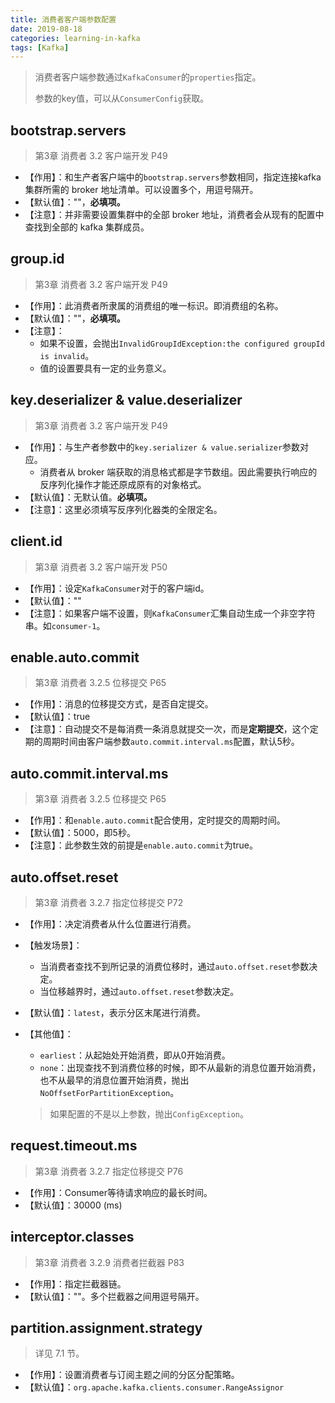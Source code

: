 ```yaml
---
title: 消费者客户端参数配置
date: 2019-08-18
categories: learning-in-kafka
tags: [Kafka]
---
```


>消费者客户端参数通过`KafkaConsumer`的`properties`指定。
>
>参数的key值，可以从`ConsumerConfig`获取。

## bootstrap.servers

> 第3章 消费者 3.2 客户端开发 P49

- 【作用】：和生产者客户端中的`bootstrap.servers`参数相同，指定连接kafka集群所需的 broker 地址清单。可以设置多个，用逗号隔开。
- 【默认值】：""，**必填项。**
- 【注意】：并非需要设置集群中的全部 broker 地址，消费者会从现有的配置中查找到全部的 kafka 集群成员。

## group.id

> 第3章 消费者 3.2 客户端开发 P49

- 【作用】：此消费者所隶属的消费组的唯一标识。即消费组的名称。
- 【默认值】：""，**必填项。**
- 【注意】：
  - 如果不设置，会抛出`InvalidGroupIdException:the configured groupId is invalid`。
  - 值的设置要具有一定的业务意义。

## key.deserializer & value.deserializer

> 第3章 消费者 3.2 客户端开发 P49

- 【作用】：与生产者参数中的`key.serializer & value.serializer`参数对应。
  - 消费者从 broker 端获取的消息格式都是字节数组。因此需要执行响应的反序列化操作才能还原成原有的对象格式。
- 【默认值】：无默认值。**必填项。**
- 【注意】：这里必须填写反序列化器类的全限定名。

## client.id

> 第3章 消费者 3.2 客户端开发 P50

- 【作用】：设定`KafkaConsumer`对于的客户端id。
- 【默认值】：""
- 【注意】：如果客户端不设置，则`KafkaConsumer`汇集自动生成一个非空字符串。如`consumer-1`。

## enable.auto.commit

> 第3章 消费者 3.2.5 位移提交 P65

- 【作用】：消息的位移提交方式，是否自定提交。
- 【默认值】：true
- 【注意】：自动提交不是每消费一条消息就提交一次，而是**定期提交**，这个定期的周期时间由客户端参数`auto.commit.interval.ms`配置，默认5秒。



## auto.commit.interval.ms

> 第3章 消费者 3.2.5 位移提交 P65

- 【作用】：和`enable.auto.commit`配合使用，定时提交的周期时间。
- 【默认值】：5000，即5秒。
- 【注意】：此参数生效的前提是`enable.auto.commit`为true。



## auto.offset.reset

> 第3章 消费者 3.2.7 指定位移提交 P72

- 【作用】：决定消费者从什么位置进行消费。

- 【触发场景】：

  - 当消费者查找不到所记录的消费位移时，通过`auto.offset.reset`参数决定。
  - 当位移越界时，通过`auto.offset.reset`参数决定。

- 【默认值】：`latest`，表示分区末尾进行消费。

- 【其他值】：

  - `earliest`：从起始处开始消费，即从0开始消费。
  - `none`：出现查找不到消费位移的时候，即不从最新的消息位置开始消费，也不从最早的消息位置开始消费，抛出`NoOffsetForPartitionException`。

  > 如果配置的不是以上参数，抛出`ConfigException`。

## request.timeout.ms

> 第3章 消费者 3.2.7 指定位移提交 P76

- 【作用】：Consumer等待请求响应的最长时间。
- 【默认值】：30000 (ms)

## interceptor.classes

> 第3章 消费者 3.2.9 消费者拦截器 P83

- 【作用】：指定拦截器链。
- 【默认值】：""。多个拦截器之间用逗号隔开。















## partition.assignment.strategy

> 详见 7.1 节。

- 【作用】：设置消费者与订阅主题之间的分区分配策略。
- 【默认值】：`org.apache.kafka.clients.consumer.RangeAssignor`

